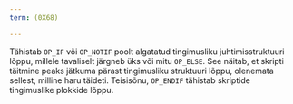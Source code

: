 ```yaml
---
term: (0X68)

---
```

Tähistab `OP_IF` või `OP_NOTIF` poolt algatatud tingimusliku juhtimisstruktuuri lõppu, millele tavaliselt järgneb üks või mitu `OP_ELSE`. See näitab, et skripti täitmine peaks jätkuma pärast tingimusliku struktuuri lõppu, olenemata sellest, milline haru täideti. Teisisõnu, `OP_ENDIF` tähistab skriptide tingimuslike plokkide lõppu.